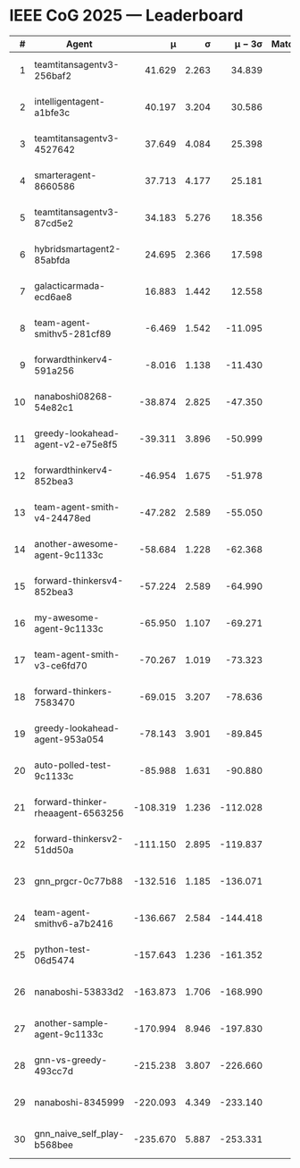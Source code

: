 # IEEE CoG 2025 — Leaderboard

| # | Agent | μ | σ | μ − 3σ | Matches | Updated |
|---:|---|---:|---:|---:|---:|---|
| 1 | teamtitansagentv3-256baf2 | 41.629 | 2.263 | 34.839 | 280 | 2025-08-26 20:53 |
| 2 | intelligentagent-a1bfe3c | 40.197 | 3.204 | 30.586 | 333 | 2025-08-26 20:53 |
| 3 | teamtitansagentv3-4527642 | 37.649 | 4.084 | 25.398 | 240 | 2025-08-26 20:53 |
| 4 | smarteragent-8660586 | 37.713 | 4.177 | 25.181 | 293 | 2025-08-26 20:53 |
| 5 | teamtitansagentv3-87cd5e2 | 34.183 | 5.276 | 18.356 | 260 | 2025-08-26 20:53 |
| 6 | hybridsmartagent2-85abfda | 24.695 | 2.366 | 17.598 | 151 | 2025-08-26 20:53 |
| 7 | galacticarmada-ecd6ae8 | 16.883 | 1.442 | 12.558 | 380 | 2025-08-26 20:53 |
| 8 | team-agent-smithv5-281cf89 | -6.469 | 1.542 | -11.095 | 400 | 2025-08-26 20:53 |
| 9 | forwardthinkerv4-591a256 | -8.016 | 1.138 | -11.430 | 314 | 2025-08-26 20:53 |
| 10 | nanaboshi08268-54e82c1 | -38.874 | 2.825 | -47.350 | 300 | 2025-08-26 20:53 |
| 11 | greedy-lookahead-agent-v2-e75e8f5 | -39.311 | 3.896 | -50.999 | 280 | 2025-08-26 20:53 |
| 12 | forwardthinkerv4-852bea3 | -46.954 | 1.675 | -51.978 | 309 | 2025-08-26 20:53 |
| 13 | team-agent-smith-v4-24478ed | -47.282 | 2.589 | -55.050 | 200 | 2025-08-26 20:53 |
| 14 | another-awesome-agent-9c1133c | -58.684 | 1.228 | -62.368 | 340 | 2025-08-26 20:53 |
| 15 | forward-thinkersv4-852bea3 | -57.224 | 2.589 | -64.990 | 334 | 2025-08-26 20:53 |
| 16 | my-awesome-agent-9c1133c | -65.950 | 1.107 | -69.271 | 380 | 2025-08-26 20:53 |
| 17 | team-agent-smith-v3-ce6fd70 | -70.267 | 1.019 | -73.323 | 340 | 2025-08-26 20:53 |
| 18 | forward-thinkers-7583470 | -69.015 | 3.207 | -78.636 | 360 | 2025-08-26 20:53 |
| 19 | greedy-lookahead-agent-953a054 | -78.143 | 3.901 | -89.845 | 300 | 2025-08-26 20:53 |
| 20 | auto-polled-test-9c1133c | -85.988 | 1.631 | -90.880 | 240 | 2025-08-26 20:53 |
| 21 | forward-thinker-rheaagent-6563256 | -108.319 | 1.236 | -112.028 | 536 | 2025-08-26 20:53 |
| 22 | forward-thinkersv2-51dd50a | -111.150 | 2.895 | -119.837 | 336 | 2025-08-26 20:53 |
| 23 | gnn_prgcr-0c77b88 | -132.516 | 1.185 | -136.071 | 280 | 2025-08-26 20:53 |
| 24 | team-agent-smithv6-a7b2416 | -136.667 | 2.584 | -144.418 | 380 | 2025-08-26 20:53 |
| 25 | python-test-06d5474 | -157.643 | 1.236 | -161.352 | 280 | 2025-08-26 20:53 |
| 26 | nanaboshi-53833d2 | -163.873 | 1.706 | -168.990 | 400 | 2025-08-26 20:53 |
| 27 | another-sample-agent-9c1133c | -170.994 | 8.946 | -197.830 | 480 | 2025-08-26 20:53 |
| 28 | gnn-vs-greedy-493cc7d | -215.238 | 3.807 | -226.660 | 280 | 2025-08-26 20:53 |
| 29 | nanaboshi-8345999 | -220.093 | 4.349 | -233.140 | 400 | 2025-08-26 20:53 |
| 30 | gnn_naive_self_play-b568bee | -235.670 | 5.887 | -253.331 | 340 | 2025-08-26 20:53 |
